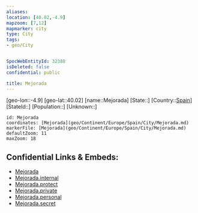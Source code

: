 ```yaml
---
aliases: 
location: [40.02,-4.9]
mapzoom: [7,12] 
mapmarker: city 
type: City
tags:
- geo/City


SpocWebEntityId: 32388
isDeleted: false
confidential: public

title: Mejorada
---
```

[geo-lon::-4.9]
[geo-lat::40.02]
[name::Mejorada]
[State::]
[Country::[Spain](geo/Continent/Europe/Spain.md)]
[StateId::]
[Population::]
[Unknown::]


```leaflet
id: Mejorada
coordinates: [Mejorada](geo/Continent/Europe/Spain/City/Mejorada.md)
markerFile: [Mejorada](geo/Continent/Europe/Spain/City/Mejorada.md)
defaultZoom: 11 
maxZoom: 18
```


## Confidential Links & Embeds: 
- [Mejorada](../../../../../../_public/geo/Continent/Europe/Spain/City/Mejorada.md) 
- [Mejorada.internal](../../../../../../_internal/geo/Continent/Europe/Spain/City/Mejorada.internal.md) 
- [Mejorada.protect](../../../../../../_protect/geo/Continent/Europe/Spain/City/Mejorada.protect.md) 
- [Mejorada.private](../../../../../../_private/geo/Continent/Europe/Spain/City/Mejorada.private.md) 
- [Mejorada.personal](../../../../../../_personal/geo/Continent/Europe/Spain/City/Mejorada.personal.md) 
- [Mejorada.secret](../../../../../../_secret/geo/Continent/Europe/Spain/City/Mejorada.secret.md) 
